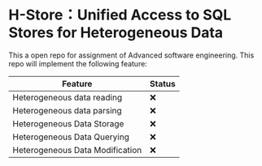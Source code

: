 # H-Store：Unified Access to SQL Stores for Heterogeneous Data
This a open repo for assignment of Advanced software engineering.
This repo will implement the following feature:

Feature|Status
-----------|----------
Heterogeneous data reading|❌
Heterogeneous data parsing|❌
Heterogeneous Data Storage|❌
Heterogeneous Data Querying|❌
Heterogeneous Data Modification|❌
